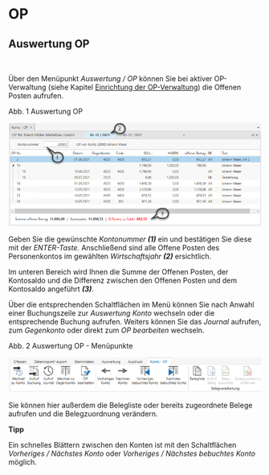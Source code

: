 # OP

## Auswertung OP

&nbsp;

Über den Menüpunkt *Auswertung / OP* können Sie bei aktiver OP-Verwaltung (siehe Kapitel [Einrichtung der OP-Verwaltung](<OPVERWALTUNG.md#Einrichtung\_OPVerwaltung>)) die Offenen Posten aufrufen.

Abb. 1 Auswertung OP

![Image](<../assets/NeuesElement165.png>)

Geben Sie die gewünschte *Kontonummer **(1)*** ein und bestätigen Sie diese mit der *ENTER-Taste.* Anschließend sind alle Offene Posten des Personenkontos im gewählten *Wirtschaftsjahr **(2)*** ersichtlich.&nbsp;

Im unteren Bereich wird Ihnen die Summe der Offenen Posten, der Kontosaldo und die Differenz zwischen den Offenen Posten und dem Kontosaldo angeführt ***(3)**.*

Über die entsprechenden Schaltflächen im Menü können Sie nach Anwahl einer Buchungszeile zur *Auswertung Konto* wechseln oder die entsprechende Buchung aufrufen. Weiters können Sie das *Journal* aufrufen, zum *Gegenkonto* oder direkt zum *OP bearbeiten* wechseln.

Abb. 2 Auswertung OP - Menüpunkte

![Image](<../assets/NeuesElement164.png>)

Sie können hier außerdem die Belegliste oder bereits zugeordnete Belege aufrufen und die Belegzuordnung verändern.

**Tipp**

Ein schnelles Blättern zwischen den Konten ist mit den Schaltflächen *Vorheriges / Nächstes Konto* oder *Vorheriges / Nächstes bebuchtes Konto* möglich.

